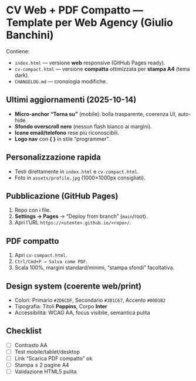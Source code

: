 # CV Web + PDF Compatto — Template per Web Agency (Giulio Banchini)

Contiene:
- `index.html` — versione **web** responsive (GitHub Pages ready).
- `cv-compact.html` — versione **compatta** ottimizzata per **stampa A4** (tema dark).
- `CHANGELOG.md` — cronologia modifiche.

## Ultimi aggiornamenti (2025-10-14)
- **Micro-anchor “Torna su”** (mobile): bolla trasparente, coerenza UI, auto-hide.
- **Sfondo overscroll nero** (nessun flash bianco ai margini).
- **Icone email/telefono** rese più riconoscibili.
- **Logo nav** con **{ }** in stile “programmer”.

## Personalizzazione rapida
- Testi direttamente in `index.html` e `cv-compact.html`.
- Foto in `assets/profile.jpg` (1000×1000px consigliati).

## Pubblicazione (GitHub Pages)
1. Repo con i file.
2. **Settings → Pages** → “Deploy from branch” (`main`/root).
3. Apri l’URL `https://<utente>.github.io/<repo>/`.

## PDF compatto
1. Apri `cv-compact.html`.
2. `Ctrl/Cmd+P → Salva come PDF`.
3. Scala 100%, margini standard/minimi, “stampa sfondi” facoltativa.

## Design system (coerente web/print)
- Colori: Primario `#2D6CDF`, Secondario `#3B1C67`, Accento `#00D1B2`
- Tipografia: Titoli **Poppins**, Corpo **Inter**
- Accessibilità: WCAG AA, focus visibile, semantica pulita

## Checklist
- [ ] Contrasto AA  
- [ ] Test mobile/tablet/desktop  
- [ ] Link “Scarica PDF compatto” ok  
- [ ] Stampa ≤ 2 pagine A4  
- [ ] Validazione HTML5 pulita  
